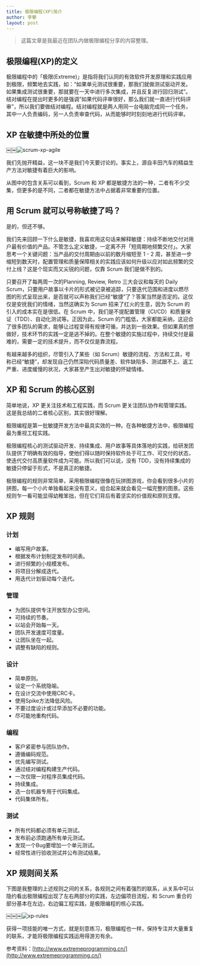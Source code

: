 ```yaml
---
title: 极限编程(XP)简介
author: 李攀
layout: post
---
```


> 这篇文章是我最近在团队内做极限编程分享的内容整理。

## 极限编程(XP)的定义

极限编程中的「极限(Extreme)」是指将我们认同的有效软件开发原理和实践应用到极限，频繁地去实践，如：“如果单元测试很重要，那我们就做测试驱动开发。如果集成测试很重要，那就要在一天中进行多次集成，并且反复进行回归测试”。结对编程在提出时更多的是强调”如果代码评审很好，那么我们就一直进行代码评审”，所以我们要做结对编程。结对编程就是两人用同一台电脑完成同一个任务，其中一人负责编码，另一人负责审查代码，从而能够时时刻刻地进行代码评审。

## XP 在敏捷中所处的位置
￼￼![scrum-xp-agile](https://lipan.me/img/2020-06-18-scrum-xp-agile.png)

我们先抛开精益，这一块不是我们今天要讨论的。事实上，源自丰田汽车的精益生产方法对敏捷有着巨大的影响。

从图中的包含关系可以看到，Scrum 和 XP 都是敏捷方法的一种，二者有不少交集，但更多的是不同，二者都在敏捷方法中占据着非常重要的位置。

## 用 Scrum 就可以号称敏捷了吗？
是的，但还不够。

我们先来回顾一下什么是敏捷，我喜欢用这句话来解释敏捷：持续不断地交付对用户最有价值的产品。不管怎么定义敏捷，一定离不开「短周期地频繁交付」。大家思考一个关键问题：当产品的交付周期由以前的数月缩短至 1 - 2 周，甚至进一步缩短到数天时，配置管理和质量保障相关的实践应该如何升级以应对如此频繁的交付上线？这是个现实而又尖锐的问题，仅靠 Scrum 我们是做不到的。

只要召开了每两周一次的Planning, Review, Retro 三大会议和每天的 Daily Scrum，只要用户故事以卡片的形式被记录被追踪，只要迭代范围和进度以燃尽图的形式呈现出来，是否就可以声称我们已经“敏捷”了？答案当然是否定的。这仅仅是安抚我们的情绪，当然这确实为 Scrum 招来了红火的生意，因为 Scrum 的引入的成本实在是很低。在 Scrum 中，我们是不提配置管理（CI/CD）和质量保证（TDD）、自动化测试等。正因为此，Scrum 的门槛低，大家都能采纳，这迎合了很多团队的需求，能够让过程变得有规律可循，并达到一些效果。但如果真的想做好，技术环节的实践一定是逃不掉的。在整个敏捷的实施过程中，持续交付是最难的，需要一定的技术提升，而不仅仅是靠流程。

有越来越多的组织，尽管引入了某些（如 Scrum）敏捷的流程、方法和工具，号称已经“敏捷”，却发现自己仍然深陷代码质量差、软件缺陷多、测试跟不上、返工严重、进度缓慢的状况，大家甚至产生出对敏捷的怀疑情绪。

## XP 和 Scrum 的核心区别
简单地说，XP 更关注技术和工程实践，而 Scrum 更关注团队协作和管理实践。这是我总结的二者核心区别，其实很好理解。

极限编程是第一批敏捷开发方法中最具实效的一种。在各种敏捷方法中，极限编程最为重视工程实践。

极限编程核心的测试驱动开发、持续集成、用户故事等具体落地的实践，给研发团队提供了明确有效的指导，使他们得以随时保持软件处于可工作、可交付的状态，使迭代交付高质量软件成为可能。所以我们可以说，没有 TDD，没有持续集成的敏捷只停留于形式，不是真正的敏捷。

极限编程的规则非常简单，采用极限编程很像在玩拼图游戏，你会看到很多小片的拼图，每一个小片单独看起来没有意义，组合起来就会看见一幅完整的图景。这些规则乍一看可能显得幼稚笨拙，但在它们背后有着坚实的价值观和原则支撑。

## XP 规则

### 计划
* 编写用户故事。
* 根据发布计划制定发布时间表。
* 进行频繁的小规模发布。
* 将项目分解成迭代。
* 用迭代计划驱动每个迭代。

### 管理
* 为团队提供专注开放型办公空间。
* 可持续的节奏。
* 以站会开始每一天。
* 团队开发速度可度量。
* 让团队坐在一起。
* 调整有缺陷的规则。

### 设计
* 简单原则。
* 设定一个系统隐喻。
* 在设计交流中使用CRC卡。
* 使用Spike方法降低风险。
* 不要过度设计或过早添加不必要的功能。
* 尽可能地重构代码。

### 编程
* 客户紧密参与团队协作。
* 遵循编码规范。
* 优先编写测试。
* 通过结对编程构建生产代码。
* 一次仅限一对程序员集成代码。
* 持续集成。
* 选一台机器专用于代码集成。
* 代码集体所有。

### 测试
* 所有代码都必须有单元测试。
* 发布前必须跑通所有单元测试。
* 发现一个Bug要增加一个单元测试。
* 经常性进行验收测试并公布测试结果。

## XP 规则间关系
下图是我整理的上述规则之间的关系，各规则之间有着强烈的联系，从关系中可以隐约看出极限编程出现了左右两部分的实践，左边偏项目流程，和 Scrum 重合的部分基本在左边，右边偏工程实践，是极限编程的核心实践。

￼￼￼![xp-rules](https://lipan.me/img/2020-06-28-xp-rules.png)

获得一项技能的唯一方式，就是刻意练习，极限编程也一样，保持专注并大量重复的联系，才能将极限编程实践运用得游刃有余。

参考资料：[http://www.extremeprogramming.cn/](http://www.extremeprogramming.cn/)